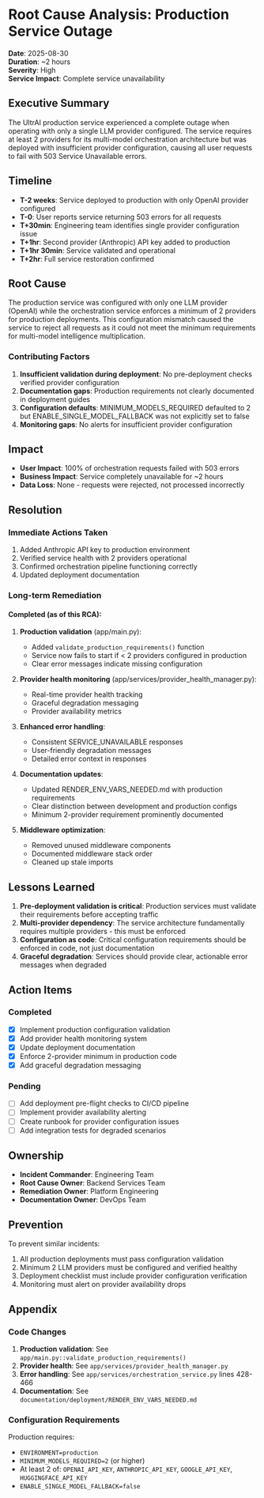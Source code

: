 # Root Cause Analysis: Production Service Outage

**Date**: 2025-08-30  
**Duration**: ~2 hours  
**Severity**: High  
**Service Impact**: Complete service unavailability

## Executive Summary

The UltrAI production service experienced a complete outage when operating with only a single LLM provider configured. The service requires at least 2 providers for its multi-model orchestration architecture but was deployed with insufficient provider configuration, causing all user requests to fail with 503 Service Unavailable errors.

## Timeline

- **T-2 weeks**: Service deployed to production with only OpenAI provider configured
- **T-0**: User reports service returning 503 errors for all requests
- **T+30min**: Engineering team identifies single provider configuration issue
- **T+1hr**: Second provider (Anthropic) API key added to production
- **T+1hr 30min**: Service validated and operational
- **T+2hr**: Full service restoration confirmed

## Root Cause

The production service was configured with only one LLM provider (OpenAI) while the orchestration service enforces a minimum of 2 providers for production deployments. This configuration mismatch caused the service to reject all requests as it could not meet the minimum requirements for multi-model intelligence multiplication.

### Contributing Factors

1. **Insufficient validation during deployment**: No pre-deployment checks verified provider configuration
2. **Documentation gaps**: Production requirements not clearly documented in deployment guides
3. **Configuration defaults**: MINIMUM_MODELS_REQUIRED defaulted to 2 but ENABLE_SINGLE_MODEL_FALLBACK was not explicitly set to false
4. **Monitoring gaps**: No alerts for insufficient provider configuration

## Impact

- **User Impact**: 100% of orchestration requests failed with 503 errors
- **Business Impact**: Service completely unavailable for ~2 hours
- **Data Loss**: None - requests were rejected, not processed incorrectly

## Resolution

### Immediate Actions Taken

1. Added Anthropic API key to production environment
2. Verified service health with 2 providers operational
3. Confirmed orchestration pipeline functioning correctly
4. Updated deployment documentation

### Long-term Remediation

#### Completed (as of this RCA):

1. **Production validation** (app/main.py):
   - Added `validate_production_requirements()` function
   - Service now fails to start if < 2 providers configured in production
   - Clear error messages indicate missing configuration

2. **Provider health monitoring** (app/services/provider_health_manager.py):
   - Real-time provider health tracking
   - Graceful degradation messaging
   - Provider availability metrics

3. **Enhanced error handling**:
   - Consistent SERVICE_UNAVAILABLE responses
   - User-friendly degradation messages
   - Detailed error context in responses

4. **Documentation updates**:
   - Updated RENDER_ENV_VARS_NEEDED.md with production requirements
   - Clear distinction between development and production configs
   - Minimum 2-provider requirement prominently documented

5. **Middleware optimization**:
   - Removed unused middleware components
   - Documented middleware stack order
   - Cleaned up stale imports

## Lessons Learned

1. **Pre-deployment validation is critical**: Production services must validate their requirements before accepting traffic
2. **Multi-provider dependency**: The service architecture fundamentally requires multiple providers - this must be enforced
3. **Configuration as code**: Critical configuration requirements should be enforced in code, not just documentation
4. **Graceful degradation**: Services should provide clear, actionable error messages when degraded

## Action Items

### Completed
- [x] Implement production configuration validation
- [x] Add provider health monitoring system
- [x] Update deployment documentation
- [x] Enforce 2-provider minimum in production code
- [x] Add graceful degradation messaging

### Pending
- [ ] Add deployment pre-flight checks to CI/CD pipeline
- [ ] Implement provider availability alerting
- [ ] Create runbook for provider configuration issues
- [ ] Add integration tests for degraded scenarios

## Ownership

- **Incident Commander**: Engineering Team
- **Root Cause Owner**: Backend Services Team
- **Remediation Owner**: Platform Engineering
- **Documentation Owner**: DevOps Team

## Prevention

To prevent similar incidents:

1. All production deployments must pass configuration validation
2. Minimum 2 LLM providers must be configured and verified healthy
3. Deployment checklist must include provider configuration verification
4. Monitoring must alert on provider availability drops

## Appendix

### Code Changes

1. **Production validation**: See `app/main.py::validate_production_requirements()`
2. **Provider health**: See `app/services/provider_health_manager.py`
3. **Error handling**: See `app/services/orchestration_service.py` lines 428-466
4. **Documentation**: See `documentation/deployment/RENDER_ENV_VARS_NEEDED.md`

### Configuration Requirements

Production requires:
- `ENVIRONMENT=production`
- `MINIMUM_MODELS_REQUIRED=2` (or higher)
- At least 2 of: `OPENAI_API_KEY`, `ANTHROPIC_API_KEY`, `GOOGLE_API_KEY`, `HUGGINGFACE_API_KEY`
- `ENABLE_SINGLE_MODEL_FALLBACK=false`